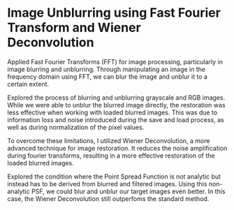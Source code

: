 # Image Unblurring using Fast Fourier Transform and Wiener Deconvolution
Applied Fast Fourier Transforms (FFT) for image processing, particularly in image blurring and unblurring. Through manipulating an image in the frequency domain using FFT, we can blur the image and unblur it to a certain extent.

Explored the process of blurring and unblurring grayscale and RGB images. While we were able to unblur the blurred image directly, the restoration was less effective when working with loaded blurred images. This was due to information loss and noise introduced during the save and load process, as well as during normalization of the pixel values.

To overcome these limitations, I utilized Wiener Deconvolution, a more advanced technique for image restoration. It reduces the noise amplification during fourier transforms, resulting in a more effective restoration of the loaded blurred images.

Explored the condition where the Point Spread Function is not analytic but instead has to be derived from blurred and filtered images. Using this non-analytic PSF, we could blur and unblur our target images even better. In this case, the Wiener Deconvolution still outperfoms the standard method.
